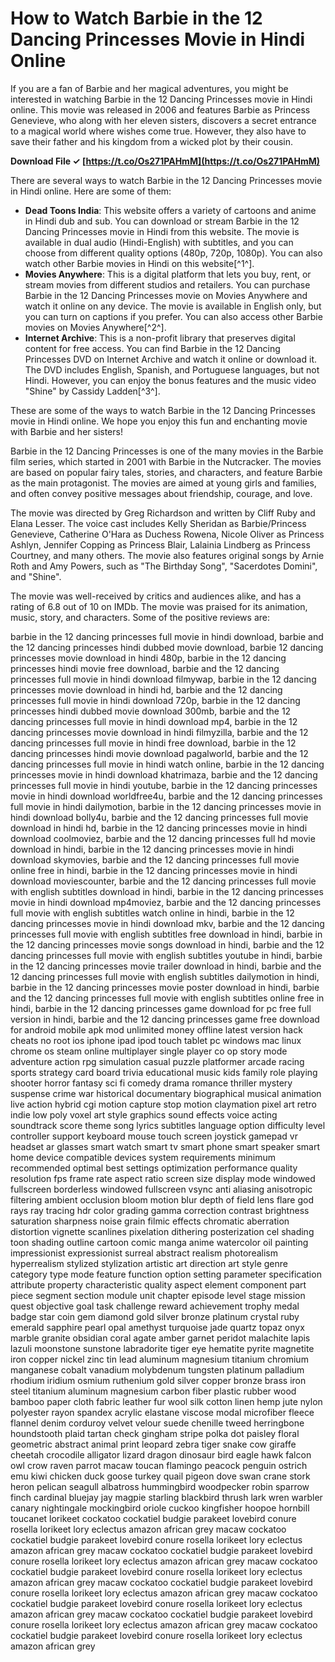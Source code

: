 # How to Watch Barbie in the 12 Dancing Princesses Movie in Hindi Online
 
If you are a fan of Barbie and her magical adventures, you might be interested in watching Barbie in the 12 Dancing Princesses movie in Hindi online. This movie was released in 2006 and features Barbie as Princess Genevieve, who along with her eleven sisters, discovers a secret entrance to a magical world where wishes come true. However, they also have to save their father and his kingdom from a wicked plot by their cousin.
 
**Download File ✓ [https://t.co/Os271PAHmM](https://t.co/Os271PAHmM)**


 
There are several ways to watch Barbie in the 12 Dancing Princesses movie in Hindi online. Here are some of them:
 
- **Dead Toons India**: This website offers a variety of cartoons and anime in Hindi dub and sub. You can download or stream Barbie in the 12 Dancing Princesses movie in Hindi from this website. The movie is available in dual audio (Hindi-English) with subtitles, and you can choose from different quality options (480p, 720p, 1080p). You can also watch other Barbie movies in Hindi on this website[^1^].
- **Movies Anywhere**: This is a digital platform that lets you buy, rent, or stream movies from different studios and retailers. You can purchase Barbie in the 12 Dancing Princesses movie on Movies Anywhere and watch it online on any device. The movie is available in English only, but you can turn on captions if you prefer. You can also access other Barbie movies on Movies Anywhere[^2^].
- **Internet Archive**: This is a non-profit library that preserves digital content for free access. You can find Barbie in the 12 Dancing Princesses DVD on Internet Archive and watch it online or download it. The DVD includes English, Spanish, and Portuguese languages, but not Hindi. However, you can enjoy the bonus features and the music video "Shine" by Cassidy Ladden[^3^].

These are some of the ways to watch Barbie in the 12 Dancing Princesses movie in Hindi online. We hope you enjoy this fun and enchanting movie with Barbie and her sisters!
  
Barbie in the 12 Dancing Princesses is one of the many movies in the Barbie film series, which started in 2001 with Barbie in the Nutcracker. The movies are based on popular fairy tales, stories, and characters, and feature Barbie as the main protagonist. The movies are aimed at young girls and families, and often convey positive messages about friendship, courage, and love.
 
The movie was directed by Greg Richardson and written by Cliff Ruby and Elana Lesser. The voice cast includes Kelly Sheridan as Barbie/Princess Genevieve, Catherine O'Hara as Duchess Rowena, Nicole Oliver as Princess Ashlyn, Jennifer Copping as Princess Blair, Lalainia Lindberg as Princess Courtney, and many others. The movie also features original songs by Arnie Roth and Amy Powers, such as "The Birthday Song", "Sacerdotes Domini", and "Shine".
 
The movie was well-received by critics and audiences alike, and has a rating of 6.8 out of 10 on IMDb. The movie was praised for its animation, music, story, and characters. Some of the positive reviews are:
 
barbie in the 12 dancing princesses full movie in hindi download,  barbie and the 12 dancing princesses hindi dubbed movie download,  barbie 12 dancing princesses movie download in hindi 480p,  barbie in the 12 dancing princesses hindi movie free download,  barbie and the 12 dancing princesses full movie in hindi download filmywap,  barbie in the 12 dancing princesses movie download in hindi hd,  barbie and the 12 dancing princesses full movie in hindi download 720p,  barbie in the 12 dancing princesses hindi dubbed movie download 300mb,  barbie and the 12 dancing princesses full movie in hindi download mp4,  barbie in the 12 dancing princesses movie download in hindi filmyzilla,  barbie and the 12 dancing princesses full movie in hindi free download,  barbie in the 12 dancing princesses hindi movie download pagalworld,  barbie and the 12 dancing princesses full movie in hindi watch online,  barbie in the 12 dancing princesses movie in hindi download khatrimaza,  barbie and the 12 dancing princesses full movie in hindi youtube,  barbie in the 12 dancing princesses movie in hindi download worldfree4u,  barbie and the 12 dancing princesses full movie in hindi dailymotion,  barbie in the 12 dancing princesses movie in hindi download bolly4u,  barbie and the 12 dancing princesses full movie download in hindi hd,  barbie in the 12 dancing princesses movie in hindi download coolmoviez,  barbie and the 12 dancing princesses full hd movie download in hindi,  barbie in the 12 dancing princesses movie in hindi download skymovies,  barbie and the 12 dancing princesses full movie online free in hindi,  barbie in the 12 dancing princesses movie in hindi download moviescounter,  barbie and the 12 dancing princesses full movie with english subtitles download in hindi,  barbie in the 12 dancing princesses movie in hindi download mp4moviez,  barbie and the 12 dancing princesses full movie with english subtitles watch online in hindi,  barbie in the 12 dancing princesses movie in hindi download mkv,  barbie and the 12 dancing princesses full movie with english subtitles free download in hindi,  barbie in the 12 dancing princesses movie songs download in hindi,  barbie and the 12 dancing princesses full movie with english subtitles youtube in hindi,  barbie in the 12 dancing princesses movie trailer download in hindi,  barbie and the 12 dancing princesses full movie with english subtitles dailymotion in hindi,  barbie in the 12 dancing princesses movie poster download in hindi,  barbie and the 12 dancing princesses full movie with english subtitles online free in hindi,  barbie in the 12 dancing princesses game download for pc free full version in hindi,  barbie and the 12 dancing princesses game free download for android mobile apk mod unlimited money offline latest version hack cheats no root ios iphone ipad ipod touch tablet pc windows mac linux chrome os steam online multiplayer single player co op story mode adventure action rpg simulation casual puzzle platformer arcade racing sports strategy card board trivia educational music kids family role playing shooter horror fantasy sci fi comedy drama romance thriller mystery suspense crime war historical documentary biographical musical animation live action hybrid cgi motion capture stop motion claymation pixel art retro indie low poly voxel art style graphics sound effects voice acting soundtrack score theme song lyrics subtitles language option difficulty level controller support keyboard mouse touch screen joystick gamepad vr headset ar glasses smart watch smart tv smart phone smart speaker smart home device compatible devices system requirements minimum recommended optimal best settings optimization performance quality resolution fps frame rate aspect ratio screen size display mode windowed fullscreen borderless windowed fullscreen vsync anti aliasing anisotropic filtering ambient occlusion bloom motion blur depth of field lens flare god rays ray tracing hdr color grading gamma correction contrast brightness saturation sharpness noise grain filmic effects chromatic aberration distortion vignette scanlines pixelation dithering posterization cel shading toon shading outline cartoon comic manga anime watercolor oil painting impressionist expressionist surreal abstract realism photorealism hyperrealism stylized stylization artistic art direction art style genre category type mode feature function option setting parameter specification attribute property characteristic quality aspect element component part piece segment section module unit chapter episode level stage mission quest objective goal task challenge reward achievement trophy medal badge star coin gem diamond gold silver bronze platinum crystal ruby emerald sapphire pearl opal amethyst turquoise jade quartz topaz onyx marble granite obsidian coral agate amber garnet peridot malachite lapis lazuli moonstone sunstone labradorite tiger eye hematite pyrite magnetite iron copper nickel zinc tin lead aluminum magnesium titanium chromium manganese cobalt vanadium molybdenum tungsten platinum palladium rhodium iridium osmium ruthenium gold silver copper bronze brass iron steel titanium aluminum magnesium carbon fiber plastic rubber wood bamboo paper cloth fabric leather fur wool silk cotton linen hemp jute nylon polyester rayon spandex acrylic elastane viscose modal microfiber fleece flannel denim corduroy velvet velour suede chenille tweed herringbone houndstooth plaid tartan check gingham stripe polka dot paisley floral geometric abstract animal print leopard zebra tiger snake cow giraffe cheetah crocodile alligator lizard dragon dinosaur bird eagle hawk falcon owl crow raven parrot macaw toucan flamingo peacock penguin ostrich emu kiwi chicken duck goose turkey quail pigeon dove swan crane stork heron pelican seagull albatross hummingbird woodpecker robin sparrow finch cardinal bluejay jay magpie starling blackbird thrush lark wren warbler canary nightingale mockingbird oriole cuckoo kingfisher hoopoe hornbill toucanet lorikeet cockatoo cockatiel budgie parakeet lovebird conure rosella lorikeet lory eclectus amazon african grey macaw cockatoo cockatiel budgie parakeet lovebird conure rosella lorikeet lory eclectus amazon african grey macaw cockatoo cockatiel budgie parakeet lovebird conure rosella lorikeet lory eclectus amazon african grey macaw cockatoo cockatiel budgie parakeet lovebird conure rosella lorikeet lory eclectus amazon african grey macaw cockatoo cockatiel budgie parakeet lovebird conure rosella lorikeet lory eclectus amazon african grey macaw cockatoo cockatiel budgie parakeet lovebird conure rosella lorikeet lory eclectus amazon african grey macaw cockatoo cockatiel budgie parakeet lovebird conure rosella lorikeet lory eclectus amazon african grey macaw cockatoo cockatiel budgie parakeet lovebird conure rosella lorikeet lory eclectus amazon african grey 